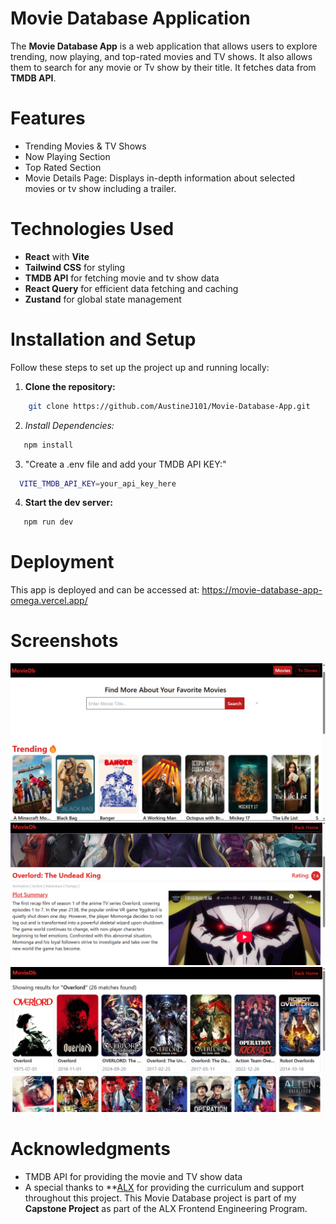 # Movie Database Application
The **Movie Database App** is a web application that allows users to explore trending, now playing, and top-rated movies and TV shows. It also allows them to search for any movie or Tv show by their title.
It fetches data from **TMDB API**.

# Features
- Trending Movies & TV Shows
- Now Playing Section
- Top Rated Section
- Movie Details Page: Displays in-depth information about selected movies or tv show including a trailer.

# Technologies Used
- **React** with **Vite**
- **Tailwind CSS** for styling
- **TMDB API** for fetching movie and tv show data
- **React Query** for efficient data fetching and caching
- **Zustand** for global state management

# Installation and Setup
Follow these steps to set up the project up and running locally: 
1. **Clone the repository:**
 ```bash
     git clone https://github.com/AustineJ101/Movie-Database-App.git
```
2. *Install Dependencies:*
 ```bash
    npm install
```
3. "Create a .env file and add your TMDB API KEY:"
 ```bash
   VITE_TMDB_API_KEY=your_api_key_here
```
4. **Start the dev server:** 
```bash
   npm run dev
```
# Deployment
This app is deployed and can be accessed at: https://movie-database-app-omega.vercel.app/

# Screenshots
![Home Page](image.png)
![Movie Details Page](image-1.png)
![Movie List Page](image-2.png)

# Acknowledgments 

- TMDB API for providing the movie and TV show data 
- A special thanks to **[ALX](https://www.alxafrica.com/) for providing the curriculum and support throughout this project. This Movie Database project is part of my **Capstone Project** as part of the ALX Frontend Engineering Program.

